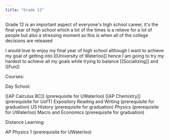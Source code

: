 ```yaml
---
title: "Grade 12"
---
```

Grade 12 is an important aspect of everyone's high school career, it's the final year of high school which a lot of the times is a relieve for a lot of people but also a stressing moment as this is when all of the college decisions are released

I would love to enjoy my final year of high school although I want to achieve my goal of getting into [[University of Waterloo]] hence I am going to try my hardest to achieve all my goals while trying to balance [[Socializing]] and [[Fun]]


Courses:

Day School:

[[AP Calculus BC]] (prerequisite for UWaterloo)
[[AP Chemistry]] (prerequisite for UofT)
Expository Reading and Writing (prerequisite for graduation)
US History (prerequisite for graduation)
Physics (prerequisite for UWaterloo)
Macro and Economics (prerequisite for graduation)

Distance Learning:

AP Physics 1 (prerequisite for UWaterloo)